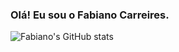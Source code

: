 ### Olá! Eu sou o Fabiano Carreires.

![Fabiano's GitHub stats](https://github-readme-stats.vercel.app/api?username=fabianocarreires&show_icons=true&theme=radical)
